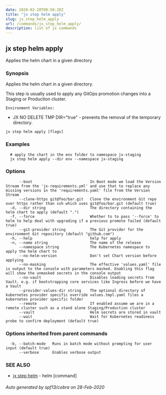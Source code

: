 ```yaml
---
date: 2020-02-28T00:58:20Z
title: "jx step helm apply"
slug: jx_step_helm_apply
url: /commands/jx_step_helm_apply/
description: list of jx commands
---
```

## jx step helm apply

Applies the helm chart in a given directory

### Synopsis

Applies the helm chart in a given directory. 

This step is usually used to apply any GitOps promotion changes into a Staging or Production cluster. 

    Environment Variables:
  
  * JX NO DELETE TMP DIR="true" - prevents the removal of the temporary directory.

```
jx step helm apply [flags]
```

### Examples

```
  # apply the chart in the env folder to namespace jx-staging
  jx step helm apply --dir env --namespace jx-staging
```

### Options

```
      --boot                          In Boot mode we load the Version Stream from the 'jx-requirements.yml' and use that to replace any missing versions in the 'requirements.yaml' file from the Version Stream
      --clone-https git@foo/bar.git   Clone the environment Git repo over https rather than ssh which uses git@foo/bar.git (default true)
  -d, --dir string                    The directory containing the helm chart to apply (default ".")
  -f, --force                         Whether to to pass '--force' to helm to help deal with upgrading if a previous promote failed (default true)
      --git-provider string           The Git provider for the environment Git repository (default "github.com")
  -h, --help                          help for apply
  -n, --name string                   The name of the release
      --namespace string              The Kubernetes namespace to apply the helm chart to
      --no-helm-version               Don't set Chart version before applying
      --no-masking                    The effective 'values.yaml' file is output to the console with parameters masked. Enabling this flag will show the unmasked secrets in the console output
      --no-vault                      Disables loading secrets from Vault. e.g. if bootstrapping core services like Ingress before we have a Vault
      --provider-values-dir string    The optional directory of kubernetes provider specific override values.tmpl.yaml files a kubernetes provider specific folder
      --remote                        If enabled assume we are in a remote cluster such as a stand alone Staging/Production cluster
      --vault                         Helm secrets are stored in vault
      --wait                          Wait for Kubernetes readiness probe to confirm deployment (default true)
```

### Options inherited from parent commands

```
  -b, --batch-mode   Runs in batch mode without prompting for user input (default true)
      --verbose      Enables verbose output
```

### SEE ALSO

* [jx step helm](/commands/jx_step_helm/)	 - helm [command]

###### Auto generated by spf13/cobra on 28-Feb-2020
